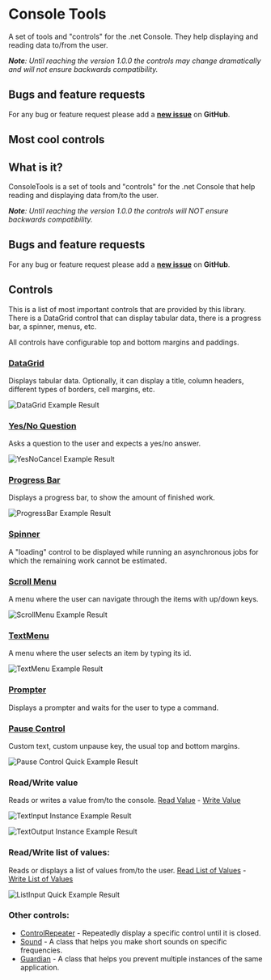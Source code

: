 # Console Tools

A set of tools and "controls" for the .net Console. They help displaying and reading data to/from the user.

_**Note**: Until reaching the version 1.0.0 the controls may change dramatically and will not ensure backwards compatibility._


## Bugs and feature requests

For any bug or feature request please add a **[new issue](https://github.com/lastunicorn/ConsoleTools/issues/new)** on **GitHub**.


## Most cool controls

## What is it?

ConsoleTools is a set of tools and "controls" for the .net Console that help reading and displaying data from/to the user.

_**Note**: Until reaching the version 1.0.0 the controls will NOT ensure backwards compatibility._


## Bugs and feature requests

For any bug or feature request please add a **[new issue](https://github.com/lastunicorn/ConsoleTools/issues/new)** on **GitHub**.


## Controls
This is a list of most important controls that are provided by this library.
There is a DataGrid control that can display tabular data, there is a progress bar, a spinner, menus, etc.

All controls have configurable top and bottom margins and paddings.

### [DataGrid](https://github.com/lastunicorn/ConsoleTools/wiki/DataGrid)
Displays tabular data. Optionally, it can display a title, column headers, different types of borders, cell margins, etc.

![DataGrid Example Result](https://github.com/lastunicorn/ConsoleTools/wiki/images/data-grid-example-result.png)

### [Yes/No Question](https://github.com/lastunicorn/ConsoleTools/wiki/YesNoQuestion%20Control)
Asks a question to the user and expects a yes/no answer.

![YesNoCancel Example Result](https://github.com/lastunicorn/ConsoleTools/wiki/images/yes-no-cancel-control-example-result.png)

### [Progress Bar](https://github.com/lastunicorn/ConsoleTools/wiki/ProgressBar)
Displays a progress bar, to show the amount of finished work.

![ProgressBar Example Result](https://github.com/lastunicorn/ConsoleTools/wiki/images/progress-bar-example-result.png)

### [Spinner](https://github.com/lastunicorn/ConsoleTools/wiki/Spinner)
A "loading" control to be displayed while running an asynchronous jobs for which the remaining work cannot be estimated.

### [Scroll Menu](https://github.com/lastunicorn/ConsoleTools/wiki/ScrollMenu)
A menu where the user can navigate through the items with up/down keys.

![ScrollMenu Example Result](https://github.com/lastunicorn/ConsoleTools/wiki/images/scrollable-menu-example-result.png)

### [TextMenu](https://github.com/lastunicorn/ConsoleTools/wiki/TextMenu)
A menu where the user selects an item by typing its id.

![TextMenu Example Result](https://github.com/lastunicorn/ConsoleTools/wiki/images/text-menu-example-result.png)

### [Prompter](https://github.com/lastunicorn/ConsoleTools/wiki/Prompter)
Displays a prompter and waits for the user to type a command.

### [Pause Control](https://github.com/lastunicorn/ConsoleTools/wiki/Pause)
Custom text, custom unpause key, the usual top and bottom margins.

![Pause Control Quick Example Result](https://github.com/lastunicorn/ConsoleTools/wiki/images/pause-control-quick-example-result.png)

### Read/Write value
Reads or writes a value from/to the console.
[Read Value](https://github.com/lastunicorn/ConsoleTools/wiki/ValueInput%20Control) - [Write Value](https://github.com/lastunicorn/ConsoleTools/wiki/ValueOutput%20Control)

![TextInput Instance Example Result](https://github.com/lastunicorn/ConsoleTools/wiki/images/text-input-control-instance-example-result.png)

![TextOutput Instance Example Result](https://github.com/lastunicorn/ConsoleTools/wiki/images/text-output-control-instance-example-result.png)

### Read/Write list of values:
Reads or displays a list of values from/to the user.
[Read List of Values](https://github.com/lastunicorn/ConsoleTools/wiki/ListInput%20Control) - [Write List of Values](https://github.com/lastunicorn/ConsoleTools/wiki/ListOutput%20Control)

![ListInput Quick Example Result](https://github.com/lastunicorn/ConsoleTools/wiki/images/list-input-control-quick-example-result.png)

### Other controls:
- [ControlRepeater](https://github.com/lastunicorn/ConsoleTools/wiki/ControlRepeater) - Repeatedly display a specific control until it is closed.
- [Sound](https://github.com/lastunicorn/ConsoleTools/wiki/Sound) - A class that helps you make short sounds on specific frequencies.
- [Guardian](https://github.com/lastunicorn/ConsoleTools/wiki/MachineLevelGuardian) - A class that helps you prevent multiple instances of the same application.
